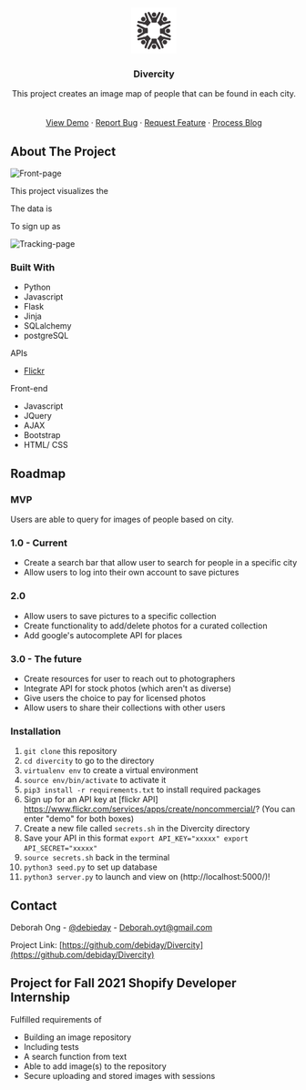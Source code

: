 
<!-- PROJECT LOGO -->
<br />
<p align="center">
  <a href="https://github.com/debiday/Divercity">
    <img src="static/images/logo-d.png" alt="Logo" width="80" height="80">
  </a>

  <h3 align="center">Divercity</h3>

  <p align="center">
    This project creates an image map of people that can be found in each city. 
    <br />
    <br />
    <br />
    <a href="https://github.com/debiday/Divercity">View Demo</a>
    ·
    <a href="https://github.com/debiday/Divercity/issues">Report Bug</a>
    ·
    <a href="https://github.com/debiday/Divercity/issues">Request Feature</a>
    ·
    <a href="https://debiday.wordpress.com">Process Blog</a>
  </p>
</p>

<!-- ABOUT THE PROJECT -->
## About The Project

![Front-page]()


This project visualizes the 

The data is  

To sign up as

![Tracking-page](page.gif)

### Built With

* Python
* Javascript
* Flask
* Jinja
* SQLalchemy
* postgreSQL

APIs
* [Flickr](https://docs.mapbox.com/api/overview/)


Front-end
* Javascript
* JQuery
* AJAX
* Bootstrap
* HTML/ CSS


<!-- ROADMAP -->
## Roadmap
### MVP
Users are able to query for images of people based on city. 

### 1.0 - Current
* Create a search bar that allow user to search for people in a specific city
* Allow users to log into their own account to save pictures

### 2.0
* Allow users to save pictures to a specific collection
* Create functionality to add/delete photos for a curated collection
* Add google's autocomplete API for places

### 3.0 - The future
* Create resources for user to reach out to photographers
* Integrate API for stock photos (which aren't as diverse)
* Give users the choice to pay for licensed photos
* Allow users to share their collections with other users

<!-- Installation -->
### Installation

1. `git clone` this repository 
2. `cd divercity` to go to the directory
3. `virtualenv env` to create a virtual environment
4. `source env/bin/activate` to activate it
5. `pip3 install -r requirements.txt` to install required packages
6. Sign up for an API key at [flickr API] https://www.flickr.com/services/apps/create/noncommercial/? (You can enter "demo" for both boxes)
7. Create a new file called  `secrets.sh` in the Divercity directory
8. Save your API in this format `export API_KEY="xxxxx"
export API_SECRET="xxxxx"`
9. `source secrets.sh` back in the terminal
10. `python3 seed.py` to set up database
11. `python3 server.py` to launch and view on (http://localhost:5000/)! 

<!-- CONTACT -->
## Contact

Deborah Ong - [@debieday](https://twitter.com/debieday) - Deborah.oyt@gmail.com

Project Link: [https://github.com/debiday/Divercity](https://github.com/debiday/Divercity)



<!-- ACKNOWLEDGEMENTS -->
## Project for Fall 2021 Shopify Developer Internship

Fulfilled requirements of 

* Building an image repository 
* Including tests
* A search function from text
* Able to add image(s) to the repository
* Secure uploading and stored images with sessions



<!-- MARKDOWN LINKS & IMAGES -->
<!-- https://www.markdownguide.org/basic-syntax/#reference-style-links -->

[linkedin-shield]: https://img.shields.io/badge/-LinkedIn-black.svg?style=for-the-badge&logo=linkedin&colorB=555
[linkedin-url]: https://linkedin.com/in/debiday